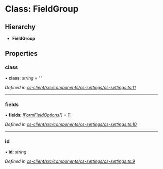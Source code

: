 # Class: FieldGroup

## Hierarchy

* **FieldGroup**

## Properties

###  class

• **class**: *string* = ""

*Defined in [cs-client/src/components/cs-settings/cs-settings.ts:11](https://github.com/RichardHovenkamp/csnext/blob/d817caa/packages/cs-client/src/components/cs-settings/cs-settings.ts#L11)*

___

###  fields

• **fields**: *[IFormFieldOptions](../interfaces/_cs_core_src_form_form_decorators_.iformfieldoptions.md)[]* =  []

*Defined in [cs-client/src/components/cs-settings/cs-settings.ts:10](https://github.com/RichardHovenkamp/csnext/blob/d817caa/packages/cs-client/src/components/cs-settings/cs-settings.ts#L10)*

___

###  id

• **id**: *string*

*Defined in [cs-client/src/components/cs-settings/cs-settings.ts:9](https://github.com/RichardHovenkamp/csnext/blob/d817caa/packages/cs-client/src/components/cs-settings/cs-settings.ts#L9)*
